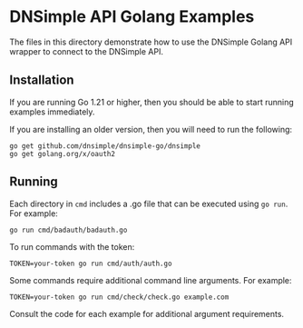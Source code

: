 # DNSimple API Golang Examples

The files in this directory demonstrate how to use the DNSimple Golang API wrapper to connect to the DNSimple API.

## Installation

If you are running Go 1.21 or higher, then you should be able to start running examples immediately.

If you are installing an older version, then you will need to run the following:

```shell
go get github.com/dnsimple/dnsimple-go/dnsimple
go get golang.org/x/oauth2
```

## Running

Each directory in `cmd` includes a .go file that can be executed using `go run`. For example:

```shell
go run cmd/badauth/badauth.go
```

To run commands with the token:

```shell
TOKEN=your-token go run cmd/auth/auth.go
```

Some commands require additional command line arguments. For example:

```shell
TOKEN=your-token go run cmd/check/check.go example.com
```

Consult the code for each example for additional argument requirements.
